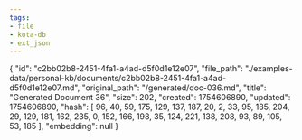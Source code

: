 ```yaml
---
tags:
- file
- kota-db
- ext_json
---
```

{
  "id": "c2bb02b8-2451-4fa1-a4ad-d5f0d1e12e07",
  "file_path": "./examples-data/personal-kb/documents/c2bb02b8-2451-4fa1-a4ad-d5f0d1e12e07.md",
  "original_path": "/generated/doc-036.md",
  "title": "Generated Document 36",
  "size": 202,
  "created": 1754606890,
  "updated": 1754606890,
  "hash": [
    96,
    40,
    59,
    175,
    129,
    137,
    187,
    20,
    2,
    33,
    95,
    185,
    204,
    29,
    129,
    181,
    162,
    235,
    0,
    152,
    166,
    198,
    35,
    124,
    221,
    138,
    208,
    93,
    89,
    105,
    53,
    185
  ],
  "embedding": null
}